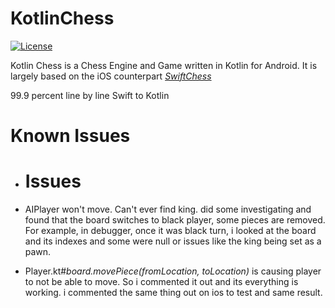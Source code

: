 # KotlinChess  
  
[![License](https://img.shields.io/cocoapods/l/SwiftChess.svg?style=flat)](http://github.com/Cortlandd/KotlinChess)  
  
Kotlin Chess is a Chess Engine and Game written in Kotlin for Android. It is  largely based on the iOS counterpart  _[SwiftChess](https://github.com/SteveBarnegren/SwiftChess/)_

99.9 percent line by line Swift to Kotlin

# Known Issues
- # Issues
- AIPlayer won't move. Can't ever find king. did some investigating and found that the board switches to black player, some pieces are removed. For example, in debugger, once it was black turn, i looked at the board and its indexes and some were null or issues like the king being set as a pawn.

- Player.kt#_board.movePiece(fromLocation, toLocation)_ is causing player to not be able to move. So i commented it out and its everything is working. i commented the same thing out on ios to test and same result.
